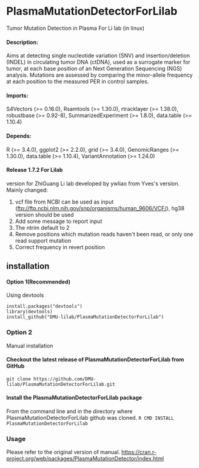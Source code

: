 # PlasmaMutationDetectorForLilab
Tumor Mutation Detection in Plasma For Li lab (in linux)

#### Description: 
Aims at detecting single nucleotide variation
    (SNV) and insertion/deletion (INDEL) in circulating tumor DNA (ctDNA), used
    as a surrogate marker for tumor, at each base position of an Next Generation
    Sequencing (NGS) analysis. Mutations are assessed by comparing the minor-allele
    frequency at each position to the measured PER in control samples.
#### Imports: 
S4Vectors (>= 0.16.0), Rsamtools (>= 1.30.0), rtracklayer (>=
        1.38.0), robustbase (>= 0.92-8), SummarizedExperiment (>=
        1.8.0), data.table (>= 1.10.4)
#### Depends: 
R (>= 3.4.0), ggplot2 (>= 2.2.0), grid (>= 3.4.0),
        GenomicRanges (>= 1.30.0), data.table (>= 1.10.4), VariantAnnotation (>= 1.24.0)


#### Release 1.7.2 For Lilab
version for ZhiGuang Li lab developed by ywliao from Yves's version. Mainly changed:
 1. vcf file from NCBI can be used as input (ftp://ftp.ncbi.nlm.nih.gov/snp/organisms/human_9606/VCF/), hg38 version should be used
 2. Add some message to report input
 3. The ntrim default to 2
 4. Remove positions which mutation reads haven't been read, or only one read support mutation
 5. Correct frequency  in revert position

## installation
#### Option 1(Recommended)
Using devtools
```
install.packages("devtools")
library(devtools)
install_github("DMU-lilab/PlasmaMutationDetectorForLilab")
```
### Option 2
Manual installation
#### Checkout the latest release of PlasmaMutationDetectorForLilab from GitHub
```git clone https://github.com/DMU-lilab/PlasmaMutationDetectorForLilab.git```

#### Install the PlasmaMutationDetectorForLilab package
From the command line and in the directory where PlasmaMutationDetectorForLilab github was cloned.
```R CMD INSTALL PlasmaMutationDetectorForLilab ```

### Usage
Please refer to the original version of manual.
https://cran.r-project.org/web/packages/PlasmaMutationDetector/index.html
